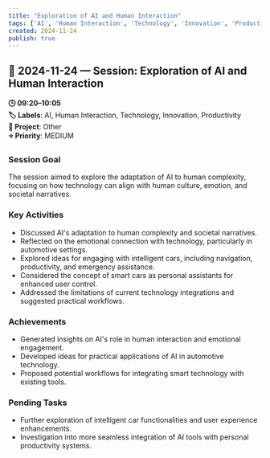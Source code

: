 ```yaml
---
title: "Exploration of AI and Human Interaction"
tags: ['AI', 'Human Interaction', 'Technology', 'Innovation', 'Productivity']
created: 2024-11-24
publish: true
---
```


## 📅 2024-11-24 — Session: Exploration of AI and Human Interaction

**🕒 09:20–10:05**  
**🏷️ Labels**: AI, Human Interaction, Technology, Innovation, Productivity  
**📂 Project**: Other  
**⭐ Priority**: MEDIUM  


### Session Goal
The session aimed to explore the adaptation of AI to human complexity, focusing on how technology can align with human culture, emotion, and societal narratives.

### Key Activities
- Discussed AI's adaptation to human complexity and societal narratives.
- Reflected on the emotional connection with technology, particularly in automotive settings.
- Explored ideas for engaging with intelligent cars, including navigation, productivity, and emergency assistance.
- Considered the concept of smart cars as personal assistants for enhanced user control.
- Addressed the limitations of current technology integrations and suggested practical workflows.

### Achievements
- Generated insights on AI's role in human interaction and emotional engagement.
- Developed ideas for practical applications of AI in automotive technology.
- Proposed potential workflows for integrating smart technology with existing tools.

### Pending Tasks
- Further exploration of intelligent car functionalities and user experience enhancements.
- Investigation into more seamless integration of AI tools with personal productivity systems.

